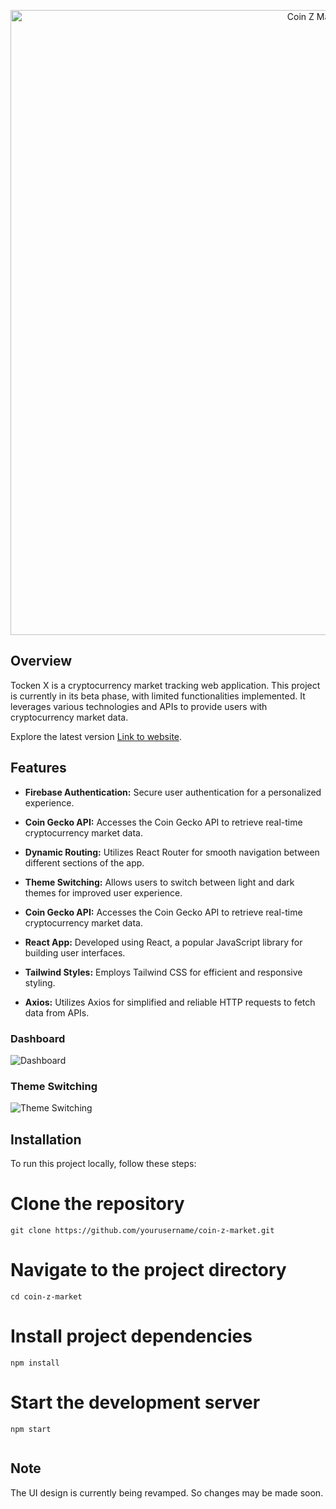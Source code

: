 

<p align="center">
  <img src="https://i.postimg.cc/659yjZyx/git-hub.gif" width="1000" alt="Coin Z Market Logo" align="center">
</p>

## Overview

Tocken X is a cryptocurrency market tracking web application. This project is currently in its beta phase, with limited functionalities implemented. It leverages various technologies and APIs to provide users with cryptocurrency market data.

Explore the latest version [Link to website](https://coin-z-market-exchange.netlify.app).

## Features

- **Firebase Authentication:** Secure user authentication for a personalized experience.

- **Coin Gecko API:** Accesses the Coin Gecko API to retrieve real-time cryptocurrency market data.

- **Dynamic Routing:** Utilizes React Router for smooth navigation between different sections of the app.

- **Theme Switching:** Allows users to switch between light and dark themes for improved user experience.

- **Coin Gecko API:** Accesses the Coin Gecko API to retrieve real-time cryptocurrency market data.

- **React App:** Developed using React, a popular JavaScript library for building user interfaces.

- **Tailwind Styles:** Employs Tailwind CSS for efficient and responsive styling.

- **Axios:** Utilizes Axios for simplified and reliable HTTP requests to fetch data from APIs.
### Dashboard
![Dashboard](https://i.postimg.cc/yYvrTMpB/Screenshot-2023-10-31-105202.png)

### Theme Switching
![Theme Switching](https://i.postimg.cc/BQqVHSgM/Screenshot-2023-10-31-105452.png)

## Installation

To run this project locally, follow these steps:

# Clone the repository
```
git clone https://github.com/yourusername/coin-z-market.git

```
# Navigate to the project directory
```
cd coin-z-market
```
# Install project dependencies
```
npm install
```
# Start the development server
```
npm start
   
```
## Note

The UI design is currently being revamped. So changes may be made soon.
